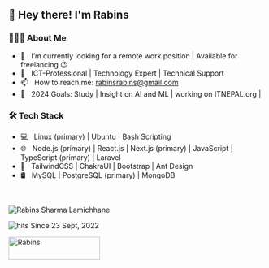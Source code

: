 <h2>👋 Hey there! I'm Rabins</h2>

<h3> 👨🏻‍💻 About Me </h3>

- 🔭 &nbsp; I’m currently looking for a remote work position | Available for freelancing 😉
- 🤔 &nbsp; ICT-Professional | Technology Expert | Technical Support
- 📫 &nbsp; How to reach me: rabinsrabins@gmail.com
- 🥅 &nbsp; 2024 Goals: Study | Insight on AI and ML | working on ITNEPAL.org |

<h3> 🛠 Tech Stack </h3>

- 💻 &nbsp; Linux (primary) | Ubuntu | Bash Scripting 
- 🌐 &nbsp; Node.js  (primary) | React.js | Next.js  (primary) | JavaScript | TypeScript (primary) | Laravel
- 💈 &nbsp; TailwindCSS | ChakraUI | Bootstrap | Ant Design
- 🛢 &nbsp; MySQL | PostgreSQL  (primary) | MongoDB

<br/>




<p><img align="center" src="https://github-readme-streak-stats.herokuapp.com/?user=rabinsxp&" alt="Rabins Sharma Lamichhane" /></p>

![hits](https://visitor-badge.laobi.icu/badge?page_id=rabinsxp) Since 23 Sept, 2022

<p>
<a href="https://www.buymeacoffee.com/rabins"> <img align="left" src="https://cdn.buymeacoffee.com/buttons/v2/default-yellow.png" height="45" width="180" alt="Rabins" /></a>
</p>
<!--
**rabinsxp/rabinsxp** is a ✨ _special_ ✨ repository because its `README.md` (this file) appears on your GitHub profile.

Here are some ideas to get you started:

- 🔭 I’m working on Host Mario, an ultimate web hosting automation solution.
- 🌱 I’m currently learning ...
- 👯 I’m looking to collaborate on ...
- 🤔 I’m looking for help with ...
- 💬 Ask me about ...
- 📫 How to reach me: ...
- 😄 Pronouns: ...
- ⚡ Fun fact: ...
-->
